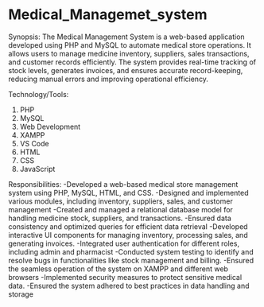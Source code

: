 # Medical_Managemet_system
Synopsis:
The Medical Management System is a web-based application developed using PHP and MySQL to automate medical store operations. It allows users to manage medicine inventory, suppliers, sales transactions, and customer records efficiently. The system provides real-time tracking of stock levels, generates invoices, and ensures accurate record-keeping, reducing manual errors and improving operational efficiency.

Technology/Tools:
1. PHP
2. MySQL
3. Web Development
4. XAMPP
5. VS Code
6. HTML
7. CSS
8. JavaScript

Responsibilities:
-Developed a web-based medical store management system using PHP, MySQL, HTML, and CSS. 
-Designed and implemented various modules, including inventory, suppliers, sales, and customer management
-Created and managed a relational database model for handling medicine stock, suppliers, and transactions. 
-Ensured data consistency and optimized queries for efficient data retrieval
-Developed interactive UI components for managing inventory, processing sales, and generating invoices. 
-Integrated user authentication for different roles, including admin and pharmacist
-Conducted system testing to identify and resolve bugs in functionalities like stock management and billing. 
-Ensured the seamless operation of the system on XAMPP and different web browsers
-Implemented security measures to protect sensitive medical data. 
-Ensured the system adhered to best practices in data handling and storage
